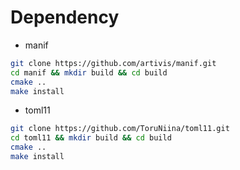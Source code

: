 # Dependency
* manif
```bash
git clone https://github.com/artivis/manif.git
cd manif && mkdir build && cd build
cmake ..
make install
```
* toml11
```bash
git clone https://github.com/ToruNiina/toml11.git
cd toml11 && mkdir build && cd build
cmake ..
make install
```